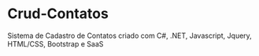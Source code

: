 # Crud-Contatos
Sistema de Cadastro de Contatos criado com C#, .NET, Javascript, Jquery, HTML/CSS, Bootstrap e SaaS
